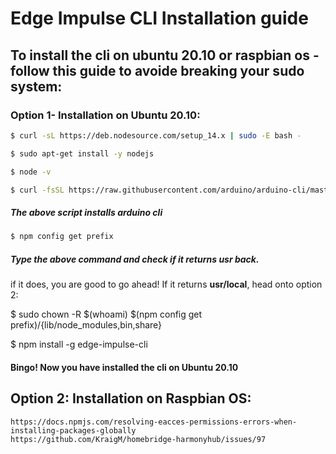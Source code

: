 # Edge Impulse CLI Installation guide

## To install the cli on ubuntu 20.10 or raspbian os - follow this guide to avoide breaking your sudo system:

### Option 1- Installation on Ubuntu 20.10:

```bash
$ curl -sL https://deb.nodesource.com/setup_14.x | sudo -E bash -

$ sudo apt-get install -y nodejs

$ node -v
```
```bash
$ curl -fsSL https://raw.githubusercontent.com/arduino/arduino-cli/master/install.sh | sh
```
##### The above script installs arduino cli

```bash
$ npm config get prefix
```
##### Type the above command and check if it returns **usr** back. 
if it does, you are good to go ahead! If it returns **usr/local**, head onto option 2:

$ sudo chown -R $(whoami) $(npm config get prefix)/{lib/node_modules,bin,share}

$ npm install -g edge-impulse-cli

#### Bingo! Now you have installed the cli on Ubuntu 20.10



## Option 2: Installation on Raspbian OS:

```
https://docs.npmjs.com/resolving-eacces-permissions-errors-when-installing-packages-globally
https://github.com/KraigM/homebridge-harmonyhub/issues/97
